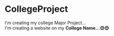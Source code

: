 # CollegeProject
I'm creating my college Major Project...<br>
I'm creating a website on my <b>College Name...😊😊</b>
